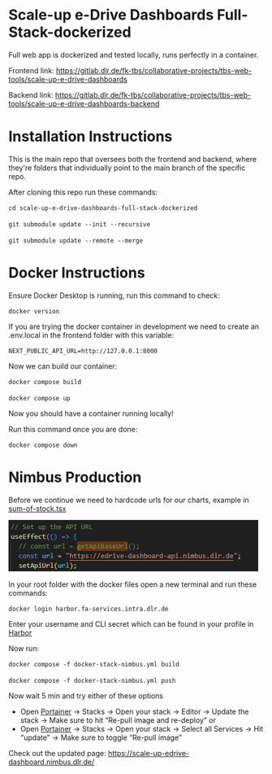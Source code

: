 # Scale-up e-Drive Dashboards Full-Stack-dockerized

Full web app is dockerized and tested locally, runs perfectly in a container.

Frontend link:
https://gitlab.dlr.de/fk-tbs/collaborative-projects/tbs-web-tools/scale-up-e-drive-dashboards

Backend link:
https://gitlab.dlr.de/fk-tbs/collaborative-projects/tbs-web-tools/scale-up-e-drive-dashboards-backend


# Installation Instructions

This is the main repo that oversees both the frontend and backend, where they're folders that individually point to the main branch of the specific repo.

After cloning this repo run these commands:

```
cd scale-up-e-drive-dashboards-full-stack-dockerized

git submodule update --init --recursive

git submodule update --remote --merge

```



# Docker Instructions

Ensure Docker Desktop is running, run this command to check:

```
docker version
```

If you are trying the docker container in development we need to create an .env.local in the frontend folder with this variable:

```
NEXT_PUBLIC_API_URL=http://127.0.0.1:8000
```

Now we can build our container:

```
docker compose build

docker compose up
```

Now you should have a container running locally!

Run this command once you are done:

```
docker compose down
```

# Nimbus Production

Before we continue we need to hardcode urls for our charts, example in [sum-of-stock.tsx](https://gitlab.dlr.de/fk-tbs/collaborative-projects/tbs-web-tools/scale-up-e-drive-dashboards/-/blob/main/app/ui/dashboard/1/sum-of-stock.tsx) 

![alt text](image.png)



In your root folder with the docker files open a new terminal and run these commands:

```
docker login harbor.fa-services.intra.dlr.de
```
Enter your username and CLI secret which can be found in your profile in [Harbor](https://harbor.fa-services.intra.dlr.de/)

Now run:

```
docker compose -f docker-stack-nimbus.yml build

docker compose -f docker-stack-nimbus.yml push
```
Now wait 5 min and try either of these options
-	Open [Portainer](https://portainer.nimbus.dlr.de/#!/home) -> Stacks -> Open your stack -> Editor -> Update the stack -> Make sure to hit “Re-pull image and re-deploy” or
-	Open [Portainer](https://portainer.nimbus.dlr.de/#!/home) -> Stacks -> Open your stack -> Select all Services  -> Hit “update” -> Make sure to toggle “Re-pull image”

Check out the updated page: https://scale-up-edrive-dashboard.nimbus.dlr.de/
